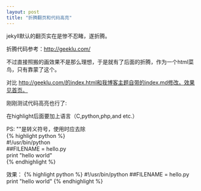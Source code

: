 ```yaml
---
layout: post
title: "折腾翻页和代码高亮"
---
```


jekyll默认的翻页实在是惨不忍睹，遂折腾。

折腾代码参考：http://geeklu.com/

不过直接照搬的画效果不是那么理想，于是就有了后面的折腾，作为一个html菜鸟，只有靠蒙了这个。

对比 http://geeklu.com/的index.html和我博客主题自带的index.md修改。效果见首页。

刚刚测试代码高亮也行了:

在highlight后面要加上语言（C,python,php,and etc.）

PS: "\"是转义符号，使用时应去除  
{\% highlight python \%}  
\#!/usr/bin/python  
\##FILENAME = hello.py  
print "hello world"  
{\% endhighlight \%}

效果：
{% highlight python %}
#!/usr/bin/python
##FILENAME = hello.py
print "hello world"
{% endhighlight %}
